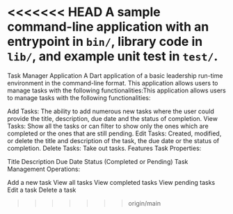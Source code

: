 <<<<<<< HEAD
A sample command-line application with an entrypoint in `bin/`, library code
in `lib/`, and example unit test in `test/`.
=======
Task Manager Application
A Dart application of a basic leadership run-time environment in the command-line format. This application allows users to manage tasks with the following functionalities:This application allows users to manage tasks with the following functionalities:

Add Tasks: The ability to add numerous new tasks where the user could provide the title, description, due date and the status of completion.
View Tasks: Show all the tasks or can filter to show only the ones which are completed or the ones that are still pending.
Edit Tasks: Created, modified, or delete the title and description of the task, the due date or the status of completion.
Delete Tasks: Take out tasks.
Features
Task Properties:

Title
Description
Due Date
Status (Completed or Pending)
Task Management Operations:

Add a new task
View all tasks
View completed tasks
View pending tasks
Edit a task
Delete a task
>>>>>>> origin/main
